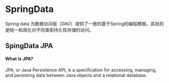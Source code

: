 # SpringData

Spring data 为数据访问层（DAO）提供了一致的基于Spring的编程模板。其目的是统一和简化对不同类型持久性存储的访问。



## SpingData JPA

#### What is JPA?

JPA, or Java Persistence API, is a specification for accessing, managing, and persisting data between Java objects and a relational database.